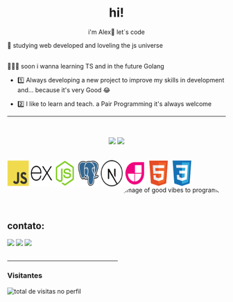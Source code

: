 <h1 align="center"> hi! </h1><p align="center"> i'm Alex🙌 let´s code </p>
<div>  
🤍 studying web developed and loveling the js universe<br><br>

👨🏾‍💻  soon i wanna learning TS and in the future Golang

- 1️⃣ Always developing a new project to improve my skills in development and... because it's very Good 😂
  
- 2️⃣ I like to learn and teach. a Pair Programming it's always welcome 
<hr><br><br>
</div>

<div align="center">
  <img height="180em" src="https://github-readme-stats.vercel.app/api?username=devAlexSilva&show_icons=true&include_all_commits=true&count_private=true&theme=github_dark"/>
  
  <img height="180em" src="https://github-readme-stats.vercel.app/api/top-langs/?username=devAlexSilva&layout=compact&langs_count=7&theme=github_dark"/>
</div><br><br>

<div style="display: inline_block">
  <img align="center" alt="icon of Js" height="60" width="50" src="https://raw.githubusercontent.com/devicons/devicon/master/icons/javascript/javascript-original.svg" />
  <img align="center" alt="icon of Express" height="60" width="50" src="https://raw.githubusercontent.com/devicons/devicon/master/icons/express/express-original.svg" />
  <img align="center" alt="icon of NodeJs" height="60" width="50" src="https://raw.githubusercontent.com/devicons/devicon/master/icons/nodejs/nodejs-original.svg" />
  <img align="center" alt="icon of postgresql" height="60" width="50" src="https://raw.githubusercontent.com/devicons/devicon/master/icons/postgresql/postgresql-original.svg" />
  <img align="center" alt="icon of Nextjs" height="60" width="50" src="https://raw.githubusercontent.com/devicons/devicon/master/icons/nextjs/nextjs-line.svg" />
  <img align="center" alt="icon of jamstack" height="60" width="50" src="https://raw.githubusercontent.com/devicons/devicon/master/icons/jamstack/jamstack-original.svg" />
  <img align="center" alt="icon of HTML" height="60" width="50" src="https://raw.githubusercontent.com/devicons/devicon/master/icons/html5/html5-original.svg" />
  <img align="center" alt="icon of CSS" height="60" width="50" src="https://raw.githubusercontent.com/devicons/devicon/master/icons/css3/css3-original.svg" />
  <img align="right" alt="image of good vibes to programers" height="180" style="border-radius:50px;" 
       src="https://user-images.githubusercontent.com/81701720/159366372-fcd668bd-f9ac-44be-8f3d-1473fad95ed5.jpg?width=676&height=676" />
</div>  
  
  ## <h2><br><br>contato:</h2>
  
<div> 
  <a href="https://instagram.com/devalexyz" target="_blank"><img src="https://img.shields.io/badge/-Instagram-%23E4405F?style=for-the-badge&logo=instagram&logoColor=green" target="_blank"></a>
  <a href="https://www.linkedin.com/in/devalexsilva/" target="_blank"><img src="https://img.shields.io/badge/LinkedIn-0077B5?style=for-the-badge&logo=linkedin&logoColor=white" target="_blank"></a>
 	<a href = "mailto:9apsilva@gmail.com"><img src="https://img.shields.io/badge/-Gmail-%23333?style=for-the-badge&logo=gmail&logoColor=blue" target="_blank"></a>
</div><br>  

  <hr>
  
   <h3> Visitantes </h3>  

 <div>
  <img align="center" alt="total de visitas no perfil" height="30" width="150" src="https://komarev.com/ghpvc/?username=devAlexSilva&color=green" alt="devAlexSilva" /> <br>
 </div>
